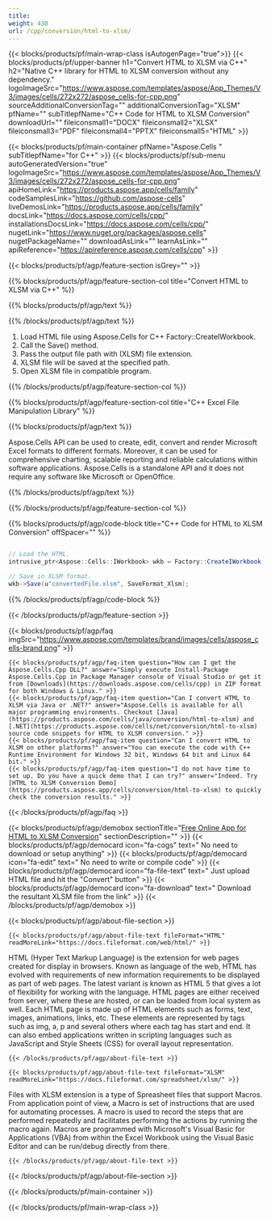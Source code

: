 ```yaml
---
title:  
weight: 430
url: /cpp/conversion/html-to-xlsm/ 
---
```


{{< blocks/products/pf/main-wrap-class isAutogenPage="true">}}
{{< blocks/products/pf/upper-banner h1="Convert HTML to XLSM via C++" h2="Native C++ library for HTML to XLSM conversion without any dependency." logoImageSrc="https://www.aspose.com/templates/aspose/App_Themes/V3/images/cells/272x272/aspose_cells-for-cpp.png" sourceAdditionalConversionTag="" additionalConversionTag="XLSM" pfName="" subTitlepfName="C++ Code for HTML to XLSM Conversion" downloadUrl="" fileiconsmall1="DOCX" fileiconsmall2="XLSX" fileiconsmall3="PDF" fileiconsmall4="PPTX" fileiconsmall5="HTML" >}}

{{< blocks/products/pf/main-container pfName="Aspose.Cells " subTitlepfName="for C++" >}}
{{< blocks/products/pf/sub-menu autoGeneratedVersion="true" logoImageSrc="https://www.aspose.com/templates/aspose/App_Themes/V3/images/cells/272x272/aspose_cells-for-cpp.png" apiHomeLink="https://products.aspose.app/cells/family" codeSamplesLink="https://github.com/aspose-cells" liveDemosLink="https://products.aspose.app/cells/family" docsLink="https://docs.aspose.com/cells/cpp/" installationsDocsLink="https://docs.aspose.com/cells/cpp/" nugetLink="https://www.nuget.org/packages/aspose.cells" nugetPackageName="" downloadAsLink="" learnAsLink="" apiReference="https://apireference.aspose.com/cells/cpp" >}}

{{< blocks/products/pf/agp/feature-section isGrey="" >}}

{{% blocks/products/pf/agp/feature-section-col title="Convert HTML to XLSM via C++" %}}

{{% blocks/products/pf/agp/text %}}

{{% /blocks/products/pf/agp/text %}}

1.  Load HTML file using Aspose.Cells for C++ Factory::CreateIWorkbook.
1.  Call the Save() method.
1.  Pass the output file path with (XLSM) file extension.
1.  XLSM file will be saved at the specified path.
1.  Open XLSM file in compatible program.

{{% /blocks/products/pf/agp/feature-section-col %}}

{{% blocks/products/pf/agp/feature-section-col title="C++ Excel File Manipulation Library" %}}

{{% blocks/products/pf/agp/text %}}

 Aspose.Cells API can be used to create, edit, convert and render Microsoft Excel formats to different formats. Moreover, it can be used for comprehensive charting, scalable reporting and reliable calculations within software applications. Aspose.Cells is a standalone API and it does not require any software like Microsoft or OpenOffice.

{{% /blocks/products/pf/agp/text %}}

{{% /blocks/products/pf/agp/feature-section-col %}}

{{% blocks/products/pf/agp/code-block title="C++ Code for HTML to XLSM Conversion" offSpacer="" %}}

```cs

// Load the HTML.
intrusive_ptr<Aspose::Cells::IWorkbook> wkb = Factory::CreateIWorkbook(u"sourceFile.html");

// Save in XLSM format.
wkb->Save(u"convertedFile.xlsm", SaveFormat_Xlsm);

```

{{% /blocks/products/pf/agp/code-block %}}

{{< /blocks/products/pf/agp/feature-section >}}

{{< blocks/products/pf/agp/faq imgSrc="https://www.aspose.com/templates/brand/images/cells/aspose_cells-brand.png" >}}

    {{< blocks/products/pf/agp/faq-item question="How can I get the Aspose.Cells.Cpp DLL?" answer="Simply execute Install-Package Aspose.Cells.Cpp in Package Manager console of Visual Studio or get it from [Downloads](https://downloads.aspose.com/cells/cpp) in ZIP format for both Windows & Linux." >}}
    {{< blocks/products/pf/agp/faq-item question="Can I convert HTML to XLSM via Java or .NET?" answer="Aspose.Cells is available for all major programming environments. Checkout [Java](https://products.aspose.com/cells/java/conversion/html-to-xlsm) and [.NET](https://products.aspose.com/cells/net/conversion/html-to-xlsm) source code snippets for HTML to XLSM conversion." >}}
    {{< blocks/products/pf/agp/faq-item question="Can I convert HTML to XLSM on other platforms?" answer="You can execute the code with C++ Runtime Environment for Windows 32 bit, Windows 64 bit and Linux 64 bit." >}}
    {{< blocks/products/pf/agp/faq-item question="I do not have time to set up. Do you have a quick demo that I can try?" answer="Indeed. Try [HTML to XLSM Conversion Demo](https://products.aspose.app/cells/conversion/html-to-xlsm) to quickly check the conversion results." >}}
 
{{< /blocks/products/pf/agp/faq >}}

<!-- aboutfile Starts -->

{{< blocks/products/pf/agp/demobox sectionTitle="[Free Online App for HTML to XLSM Conversion](https://products.aspose.app/cells/conversion/html-to-xlsm)" sectionDescription="" >}}
        {{< blocks/products/pf/agp/democard icon="fa-cogs" text=" No need to download or setup anything" >}}
        {{< blocks/products/pf/agp/democard icon="fa-edit" text=" No need to write or compile code" >}}
        {{< blocks/products/pf/agp/democard icon="fa-file-text" text=" Just upload HTML file and hit the \"Convert\" button" >}}
        {{< blocks/products/pf/agp/democard icon="fa-download" text=" Download the resultant XLSM file from the link" >}}
{{< /blocks/products/pf/agp/demobox >}}

{{< blocks/products/pf/agp/about-file-section >}}

    {{< blocks/products/pf/agp/about-file-text fileFormat="HTML" readMoreLink="https://docs.fileformat.com/web/html/" >}}
HTML (Hyper Text Markup Language) is the extension for web pages created for display in browsers. Known as language of the web, HTML has evolved with requirements of new information requirements to be displayed as part of web pages. The latest variant is known as HTML 5 that gives a lot of flexibility for working with the language. HTML pages are either received from server, where these are hosted, or can be loaded from local system as well. Each HTML page is made up of HTML elements such as forms, text, images, animations, links, etc. These elements are represented by tags such as img, a, p and several others where each tag has start and end. It can also embed applications written in scripting languages such as JavaScript and Style Sheets (CSS) for overall layout representation.

    {{< /blocks/products/pf/agp/about-file-text >}}

    {{< blocks/products/pf/agp/about-file-text fileFormat="XLSM" readMoreLink="https://docs.fileformat.com/spreadsheet/xlsm/" >}}
Files with XLSM extension is a type of Spreasheet files that support Macros. From application point of view, a Macro is set of instructions that are used for automating processes. A macro is used to record the steps that are performed repeatedly and facilitates performing the actions by running the macro again. Macros are programmed with Microsoft's Visual Basic for Applications (VBA) from within the Excel Workbook using the Visual Basic Editor and can be run/debug directly from there.

    {{< /blocks/products/pf/agp/about-file-text >}}

{{< /blocks/products/pf/agp/about-file-section >}}

<!-- aboutfile Ends -->

{{< /blocks/products/pf/main-container >}}
    
{{< /blocks/products/pf/main-wrap-class >}}